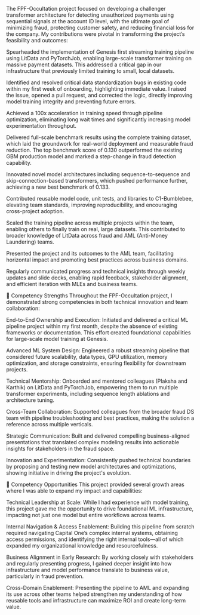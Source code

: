 The FPF-Occultation project focused on developing a challenger transformer architecture for detecting unauthorized payments using sequential signals at the account ID level, with the ultimate goal of minimizing fraud, protecting customer safety, and reducing financial loss for the company. My contributions were pivotal in transforming the project’s feasibility and outcomes:

Spearheaded the implementation of Genesis first streaming training pipeline using LitData and PyTorchJob, enabling large-scale transformer training on massive payment datasets. This addressed a critical gap in our infrastructure that previously limited training to small, local datasets.

Identified and resolved critical data standardization bugs in existing code within my first week of onboarding, highlighting immediate value. I raised the issue, opened a pull request, and corrected the logic, directly improving model training integrity and preventing future errors.

Achieved a 100x acceleration in training speed through pipeline optimization, eliminating long wait times and significantly increasing model experimentation throughput.

Delivered full-scale benchmark results using the complete training dataset, which laid the groundwork for real-world deployment and measurable fraud reduction. The top benchmark score of 0.130 outperformed the existing GBM production model and marked a step-change in fraud detection capability.

Innovated novel model architectures including sequence-to-sequence and skip-connection-based transformers, which pushed performance further, achieving a new best benchmark of 0.133.

Contributed reusable model code, unit tests, and libraries to C1-Bumblebee, elevating team standards, improving reproducibility, and encouraging cross-project adoption.

Scaled the training pipeline across multiple projects within the team, enabling others to finally train on real, large datasets. This contributed to broader knowledge of LitData across fraud and AML (Anti-Money Laundering) teams.

Presented the project and its outcomes to the AML team, facilitating horizontal impact and promoting best practices across business domains.

Regularly communicated progress and technical insights through weekly updates and slide decks, enabling rapid feedback, stakeholder alignment, and efficient iteration with MLEs and business teams.

🔹 Competency Strengths
Throughout the FPF-Occultation project, I demonstrated strong competencies in both technical innovation and team collaboration:

End-to-End Ownership and Execution: Initiated and delivered a critical ML pipeline project within my first month, despite the absence of existing frameworks or documentation. This effort created foundational capabilities for large-scale model training at Genesis.

Advanced ML System Design: Engineered a robust streaming pipeline that considered future scalability, data types, GPU utilization, memory optimization, and storage constraints, ensuring flexibility for downstream projects.

Technical Mentorship: Onboarded and mentored colleagues (Plaksha and Karthik) on LitData and PyTorchJob, empowering them to run multiple transformer experiments, including sequence length ablations and architecture tuning.

Cross-Team Collaboration: Supported colleagues from the broader fraud DS team with pipeline troubleshooting and best practices, making the solution a reference across multiple verticals.

Strategic Communication: Built and delivered compelling business-aligned presentations that translated complex modeling results into actionable insights for stakeholders in the fraud space.

Innovation and Experimentation: Consistently pushed technical boundaries by proposing and testing new model architectures and optimizations, showing initiative in driving the project's evolution.

🔹 Competency Opportunities
This project provided several growth areas where I was able to expand my impact and capabilities:

Technical Leadership at Scale: While I had experience with model training, this project gave me the opportunity to drive foundational ML infrastructure, impacting not just one model but entire workflows across teams.

Internal Navigation & Access Enablement: Building this pipeline from scratch required navigating Capital One’s complex internal systems, obtaining access permissions, and identifying the right internal tools—all of which expanded my organizational knowledge and resourcefulness.

Business Alignment in Early Research: By working closely with stakeholders and regularly presenting progress, I gained deeper insight into how infrastructure and model performance translate to business value, particularly in fraud prevention.

Cross-Domain Enablement: Presenting the pipeline to AML and expanding its use across other teams helped strengthen my understanding of how reusable tools and infrastructure can maximize ROI and create long-term value.
